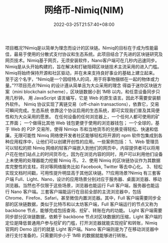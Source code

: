 ﻿---
weight: 
title: "网络币-Nimiq(NIM)"
description: "Nimiq是以简单为理念而设计的区块链"
date: 2022-03-25T21:57:40+08:00
lastmod: 2022-03-25T16:45:40+08:00
draft: false
authors: ["Metabd"]
featuredImage: "wangluobi-nimiqnim.webp"
link: ""
tags: ["数字代币","网络币-Nimiq(NIM)"]
categories: ["navigation"]
navigation: ["数字代币"]
lightgallery: true
toc: true
pinned: false
recommend: false
recommend1: false
---
项目概况?Nimiq是以简单为理念而设计的区块链。Nimiq的目标在于成为性能最佳，最易于使用的分散式支付协议和生态系统。此项目结合了先进的区块链研究及网页技术。Nimiq基于网页，无须安装软件，Nano客户端可在几秒内迅速同步。Nimiq是从头开始构建的，旨在解决和打破阻碍区块链技术主流采用的进入门槛。 Nimiq将始终保持开源和社区驱动，并在未来支持良好事业的基础上建立起来。 至于这个名字，“Nimiq是一个因纽特人的词，用于将事物捆绑在一起的物体或力量。”??项目亮点?Nimiq 的设计遵从简单且为大众采用的理念
得益于迷你区块链方案（mini blockchain scheme），区块链数据小到 1MB 以内，和任意设备同步只用几秒钟。
用 JavaScript 语言编写，它是 Web 的原生语言。因此不需要安装额外软件。
Nimiq 协议实现了离链交易（off-chain transactions），依靠它，交易可瞬间完成。生态系统
依靠这个协议启用的生态系统，即可实现我们普及其简便性和为大众采用的愿景。
在任何设备的任何浏览器上，一个任何人都可使用的矿工界面；
一个做得比其他 Web 钱包更便于使用的浏览器钱包；
一个全球的，基于 Web 的 P2P 交易所，使得 Nimiqs 币和当地货币的兑换变得轻松、快速和低廉。无限可能性
Nimiq 网络使开发者社区能够轻松将开源的 npm 软件包集成到各种应用程序中，让他们可以创建开创性的应用。一些案例包括：
1、Web 管理员可以轻松的把 Nimiq 网络的轻客户端嵌入到他们的网页中，内容提供者可以将用户花在他们站点上的时间货币化，因为在浏览内容的同时，用户可以利用他们设备上未使用的处理器能力挖掘 Nimiq 币。
2、使用 Nimiq 的区块链协议作为其数据库完整性的支柱，将对等网络服务比如 Facebook, Twitter 等去中心化。
3、轻松实现文档时间戳，可用性提升明显高于其他区块链。??应用场景?Nimiq 有三套客户端 Full、Light、Nano，设计的应用场景分别对应于服务器、桌面浏览器、移动浏览器。当然也不仅限于这些场景，浏览器也能运行 Full 客户端，服务器也能运行 Nano 客户端。三套客户端能运行在目前全部的主流浏览器中，包括 Chrome、Firefox、Safari，甚至微信内置浏览器。其中，Full 客户端需要同步全部的区块链数据，类似于比特币和以太坊客户端，Full 客户端运行的节点又称为 backbone 节点，能够完成包括查询、挖矿、转账在内的功能。
Light 客户端需要同步部分区块链数据，依赖于 backbone 节点对区块数据的压缩，Light 客户端的定位是降低普通用户参与挖矿的门槛，打开浏览器就能实现挖矿和转账，Nimiq 官网的 Demo 运行的就是 Light 客户端。Nano 客户端则是为了在移动浏览器中进行支付准备的，只需要同步小于 1MB 的数据就能够进行转账。
